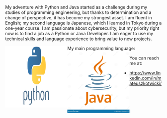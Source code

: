 My adventure with Python and Java started as a challenge during my studies of programming engineering, but thanks to determination and a change of perspective, it has become my strongest asset. I am fluent in English; my second language is Japanese, which I learned in Tokyo during a one-year course. I am passionate about cybersecurity, but my priority right now is to find a job as a Python or Java Developer. I am eager to use my technical skills and language experience to bring value to new projects.

 My main programming language:
<img align="left" width="200" height="200" src="https://github.com/Matekotw/scr-fastapi/blob/main/python%20logo.png"> 
<img align="left" width="200" height="200" src="https://github.com/Matekotw/scr-todo-java/blob/main/java%20logo.jpg">



















You can reach me at: 
 * https://www.linkedin.com/in/mateuszkotwicki/
<!---
Matekotw/Matekotw is a ✨ special ✨ repository because its `README.md` (this file) appears on your GitHub profile.
You can click the Preview link to take a look at your changes.
--->
